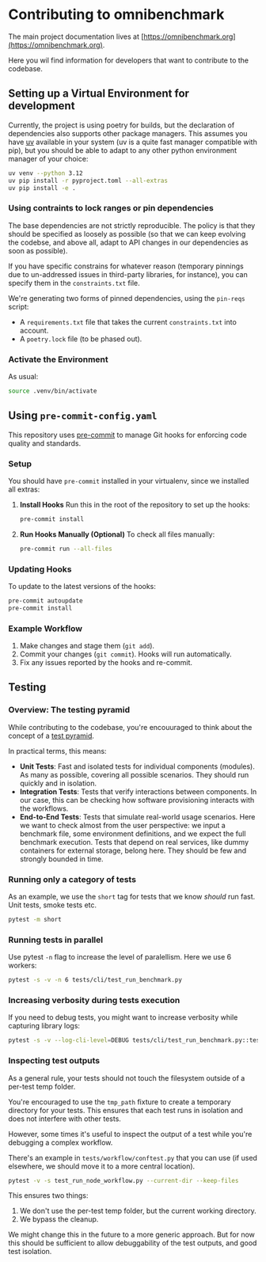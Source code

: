 # Contributing to omnibenchmark

The main project documentation lives at [https://omnibenchmark.org](https://omnibenchmark.org).

Here you wil find information for developers that want to contribute to the codebase.

## Setting up a Virtual Environment for development

Currently, the project is using poetry for builds, but the declaration of dependencies also supports other package managers.
This assumes you have
[uv](https://docs.astral.sh/uv/getting-started/installation/) available in your
system (uv is a quite fast manager compatible with pip), but you should be able
to adapt to any other python environment manager of your choice:

```bash
uv venv --python 3.12
uv pip install -r pyproject.toml --all-extras
uv pip install -e .
```


### Using contraints to lock ranges or pin dependencies

The base dependencies are not strictly reproducible. The policy is that they should
be specified as loosely as possible (so that we can keep evolving the codebse,
and above all, adapt to API changes in our dependencies as soon as possible).

If you have specific constrains for whatever reason (temporary pinnings due to
un-addressed issues in third-party libraries, for instance), you can specify
them in the `constraints.txt` file.

We're generating two forms of pinned dependencies, using the `pin-reqs` script:

* A `requirements.txt` file that takes the current `constraints.txt` into account.
* A `poetry.lock` file (to be phased out).

### Activate the Environment

As usual:

```bash
source .venv/bin/activate
```

## Using `pre-commit-config.yaml`

This repository uses [pre-commit](https://pre-commit.com/) to manage Git hooks for enforcing code quality and standards.

### Setup

You should have `pre-commit` installed in your virtualenv, since we installed all extras:

1. **Install Hooks**
   Run this in the root of the repository to set up the hooks:
   ```bash
   pre-commit install
   ```

2. **Run Hooks Manually (Optional)**
   To check all files manually:
   ```bash
   pre-commit run --all-files
   ```

### Updating Hooks

To update to the latest versions of the hooks:
```bash
pre-commit autoupdate
pre-commit install
```

### Example Workflow

1. Make changes and stage them (`git add`).
2. Commit your changes (`git commit`). Hooks will run automatically.
3. Fix any issues reported by the hooks and re-commit.

## Testing

### Overview: The testing pyramid

While contributing to the codebase, you're encouuraged to think about the concept of a [test pyramid](https://martinfowler.com/articles/practical-test-pyramid.html).

In practical terms, this means:

- **Unit Tests**: Fast and isolated tests for individual components (modules). As many as possible, covering all possible scenarios. They should run quickly and in isolation.
- **Integration Tests**: Tests that verify interactions between components. In our case, this can be checking how software provisioning interacts with the workflows.
- **End-to-End Tests**: Tests that simulate real-world usage scenarios. Here we want to check almost from the user perspective: we input a benchmark file, some environment definitions, and we expect the full benchmark execution. Tests that depend on real services, like dummy containers for external storage, belong here. They should be few and strongly bounded in time.

### Running only a category of tests

As an example, we use the `short` tag for tests that we know _should_ run fast. Unit tests, smoke tests etc.

```bash
pytest -m short
```

### Running tests in parallel

Use pytest `-n` flag to increase the level of paralellism. Here we use 6 workers:

```bash
pytest -s -v -n 6 tests/cli/test_run_benchmark.py
```

### Increasing verbosity during tests execution

If you need to debug tests, you might want to increase verbosity while capturing library logs:

```bash
pytest -s -v --log-cli-level=DEBUG tests/cli/test_run_benchmark.py::test_local
```

### Inspecting test outputs

As a general rule, your tests should not touch the filesystem outside of a per-test temp folder.

You're encouraged to use the `tmp_path` fixture to create a temporary directory for your tests. This ensures that each test runs in isolation and does not interfere with other tests.

However, some times it's useful to inspect the output of a test while you're debugging a complex workflow.

There's an example in `tests/workflow/conftest.py` that you can use (if used elsewhere, we should move it to a more central location).

```bash
pytest -v -s test_run_node_workflow.py --current-dir --keep-files
```

This ensures two things:

1. We don't use the per-test temp folder, but the current working directory.
2. We bypass the cleanup.

We might change this in the future to a more generic approach. But for now this should be sufficient to allow debuggability of the test outputs, and good test isolation.
